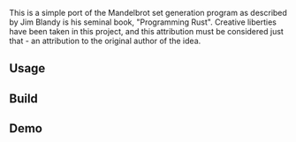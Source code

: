 This is a simple port of the Mandelbrot set generation program as described by Jim Blandy
is his seminal book, "Programming Rust". Creative liberties have been taken in this project,
and this attribution must be considered just that - an attribution to the original author of
the idea.

## Usage


## Build


## Demo


